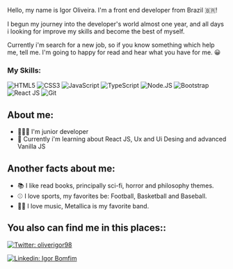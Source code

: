Hello, my name is Igor Oliveira. I'm a front end developer from Brazil 🇧🇷!

I begun my journey into the developer's world almost one year, and all days i looking for improve my skills and become the best of myself.
 
Currently i'm search for a new job, so if you know something which help me, tell me. I'm going to happy for read and hear what you have for me. 😀

### My Skills:

![HTML5](https://img.shields.io/twitter/url?label=HTML&logo=HTML5&style=flat-square&url=https%3A%2F%2Fgithub.com%2FIgoroliveira98)
![CSS3](https://img.shields.io/twitter/url?color=blue&label=CSS&logo=CSS3&style=flat-square&url=https%3A%2F%2Fgithub.com%2FIgoroliveira98)
![JavaScript](https://img.shields.io/twitter/url?color=%23ff0&label=JavaScript&logo=JavaScript&style=flat-square&url=https%3A%2F%2Fgithub.com%2FIgoroliveira98)
![TypeScript](https://img.shields.io/twitter/url?color=blue&label=TypeScript&logo=TypeScript&style=flat-square&url=https%3A%2F%2Fgithub.com%2FIgoroliveira98)
![Node.JS](https://img.shields.io/twitter/url?color=green&label=Node.JS&logo=Node.JS&style=flat-square&url=https%3A%2F%2Fgithub.com%2FIgoroliveira98)
![Bootstrap](https://img.shields.io/twitter/url?color=%23b19c&label=Bootstrap&logo=Bootstrap&style=flat-square&url=https%3A%2F%2Fgithub.com%2FIgoroliveira98)
![React JS](https://img.shields.io/twitter/url?color=blue&label=React%20JS&logo=React&style=flat-square&url=https%3A%2F%2Fgithub.com%2FIgoroliveira98)
![Git](https://img.shields.io/twitter/url?color=%23f00&label=Git&logo=Git&style=flat-square&url=https%3A%2F%2Fgithub.com%2FIgoroliveira98)

## About me: 

 - 👨🏻‍💻 I'm junior developer
 - 🚀 Currently i'm learning about React JS, Ux and Ui Desing and advanced Vanilla JS

## Another facts about me:

- 📚 I like read books, principally sci-fi, horror and philosophy themes.
- ⚾️ I love sports, my favorites be: Football, Basketball and Baseball.
- 🤘🏻 I love music, Metallica is my favorite band.

## You also can find me in this places:: 

[![Twitter: oliverigor98](https://img.shields.io/twitter/url?color=%23ff0000&label=follow%20me%3A%20%40oliverigor98&logo=Twitter&style=flat-square&url=https%3A%2F%2Ftwitter.com%2Foliverigor98)](https://twitter.com/oliverigor98)

[![Linkedin: Igor Bomfim](https://img.shields.io/twitter/url?color=blue&label=Igor%20Bomfim&logo=linkedin&style=flat-square&url=https%3A%2F%2Fwww.linkedin.com%2Fin%2Figor-bomfim-010132188%2F)](https://www.linkedin.com/in/igor-bomfim-010132188/)
